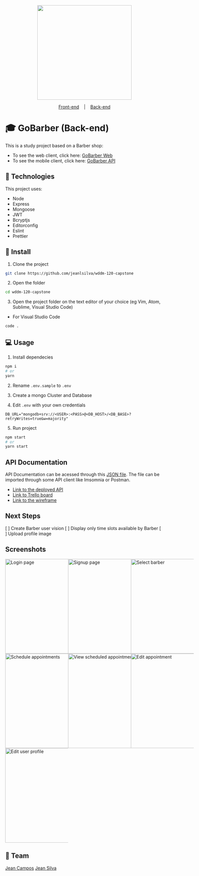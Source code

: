 <div align="center">
    <img src="https://gobarber-web-one.vercel.app/static/media/logo.a49b07ec.svg" width="300px"/>
</div>

<p align="center">
  <a href="https://github.com/jeanffc/gobarber-web">Front-end</a>
  &nbsp;&nbsp;&nbsp;|&nbsp;&nbsp;&nbsp;
  <a href="https://github.com/jeanlsilva/wddm-120-capstone">Back-end</a>
  </p>

# 🎓 GoBarber (Back-end)

This is a study project based on a Barber shop:

- To see the web client, click here: [GoBarber Web](https://github.com/jeanffc/gobarber-web)
- To see the mobile client, click here: [GoBarber API](https://github.com/jeanlsilva/wddm-120-capstone)

## 📌 Technologies

This project uses:

- Node
- Express
- Mongoose
- JWT
- Bcryptjs
- Editorconfig
- Eslint
- Prettier

## 🚀 Install

1. Clone the project

```bash
git clone https://github.com/jeanlsilva/wddm-120-capstone
```

2. Open the folder

```bash
cd wddm-120-capstone
```

3. Open the project folder on the text editor of your choice (eg Vim, Atom, Sublime, Visual Studio Code)

- For Visual Studio Code

```bash
code .
```

## 💻 Usage

1. Install dependecies

```bash
npm i
# or
yarn
```

2. Rename `.env.sample` to `.env`

3. Create a mongo Cluster and Database

4. Edit `.env` with your own credentials

```
DB_URL="mongodb+srv://<USER>:<PASS>@<DB_HOST>/<DB_BASE>?retryWrites=true&w=majority"
```

5. Run project

```bash
npm start
# or
yarn start
```

## API Documentation

API Documentation can be acessed through this [JSON file](https://github.com/jeanlsilva/wddm-120-capstone/blob/master/api-doc.json). The file can be imported through some API client like Imsomnia or Postman.

- [Link to the deployed API](https://go-barber-app.herokuapp.com/)
- [Link to Trello board](https://trello.com/invite/b/lmNICXwk/be01a5797c0eb30d1ce284a6f8722888/gobaber-app)
- [Link to the wireframe](https://www.figma.com/file/oqEucAz5x7RkoyAQJlOS9d/GoBarber-App?node-id=34%3A1180)

## Next Steps

[ ] Create Barber user vision
[ ] Display only time slots available by Barber
[ ] Upload profile image

## Screenshots
<div style="display: grid; grid-template-columns: repeat(3, 200px)">
  <img src="https://res.cloudinary.com/ddp9mwd6e/image/upload/v1660616808/screenshot5_l8b0ak.png" alt="Login page" width="300" />
  <img src="https://res.cloudinary.com/ddp9mwd6e/image/upload/v1660616955/screenshot6_tjd9wr.png" alt="Signup page" width="300" />
  <img src="https://res.cloudinary.com/ddp9mwd6e/image/upload/v1660616808/screenshot3_c5ydgo.png" alt="Select barber" width="300" />
  <img src="https://res.cloudinary.com/ddp9mwd6e/image/upload/v1660616808/screenshot4_rjg450.png" alt="Schedule appointments" width="300" />
  <img src="https://res.cloudinary.com/ddp9mwd6e/image/upload/v1660616808/screenshot1_kiklnv.png" alt="View scheduled appointments" width="300" />
  <img src="https://res.cloudinary.com/ddp9mwd6e/image/upload/v1660616808/screenshot2_mmdlzv.png" alt="Edit appointment" width="300" />
  <img src="https://res.cloudinary.com/ddp9mwd6e/image/upload/v1660617172/screenshot7_vnr6wh.png" alt="Edit user profile" width="300" />
</div>

## 📝 Team

[Jean Campos](https://github.com/jeanffc)
[Jean Silva](https://github.com/jeanlsilva)
